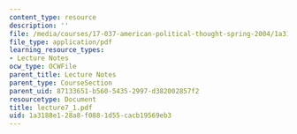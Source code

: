 ```yaml
---
content_type: resource
description: ''
file: /media/courses/17-037-american-political-thought-spring-2004/1a3188e128a8f0881d55cacb19569eb3_lecture7_1.pdf
file_type: application/pdf
learning_resource_types:
- Lecture Notes
ocw_type: OCWFile
parent_title: Lecture Notes
parent_type: CourseSection
parent_uid: 87133651-b560-5435-2997-d382002857f2
resourcetype: Document
title: lecture7_1.pdf
uid: 1a3188e1-28a8-f088-1d55-cacb19569eb3
---
```

